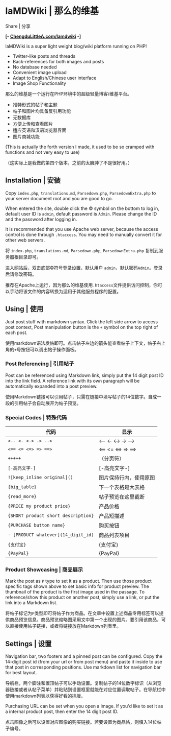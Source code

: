 # laMDWiki | 那么的维基

Share | 分享

**[- [ChengduLittleA.com/lamdwiki](https://ChengduLittleA.com/lamdwiki) -]**

laMDWiki is a super light weight blog/wiki platform running on PHP!

- Twitter-like posts and threads
- Back-references for both images and posts
- No database needed
- Convenient image upload
- Adapt to English/Chinese user interface
- Image Shop Functionality

那么的维基是一个运行在PHP环境中的超级轻量博客/维基平台。

- 推特形式的帖子和主题
- 帖子和图片均具备反引用功能
- 无数据库
- 方便上传和查看图片
- 适应英语和汉语浏览器界面
- 图片商城功能

(This is actually the forth version I made, it used to be so cramped with functions and not very easy to use)

（这实际上是我做的第四个版本，之前的太臃肿了不是很好用。）

## Installation | 安装

Copy `index.php`, `translations.md`, `Parsedown.php`, `ParsedownExtra.php` to your server document root and you are good to go.

When entered the site, double click the © symbol on the bottom to log in, default user ID is `admin`, default password is `Admin`. Please change the ID and the password after logging in.

It is recommended that you use Apache web server, because the access control is done through `.htaccess`. You may need to manually convert it for other web servers.

将 `index.php`, `translations.md`, `Parsedown.php`, `ParsedownExtra.php` 复制到服务器根目录即可。

进入网站后，双击底部©符号登录设置，默认用户 `admin`，默认密码`Admin`。登录后请修改密码。

推荐在Apache上运行，因为那么的维基使用`.htaccess`文件提供访问控制，你可以手动将该文件的内容转换为适用于其他服务程序的配置。

## Using | 使用

Just post stuff with markdown syntax. Click the left side arrow to access post context, Post manipulation button is the `+` symbol on the top right of each post.

使用markdown语法发帖即可。点击帖子左边的箭头能查看帖子上下文，帖子右上角的`+`号按钮可以调出帖子操作面板。

### Post Referencing | 引用帖子

Post can be referenced using Markdown link, simply put the 14 digit post ID into the link field. A reference link with its own paragraph will be automatically expanded into a post preview.

使用Markdown链接可以引用帖子，只需在链接中填写帖子的14位数字。自成一段的引用帖子会自动展开为帖子预览。

### Special Codes | 特殊代码

| 代码 | 显示 |
|------|------|
| `<-- <- <-> -> -->` | <-- <- <-> -> --> |
| `<== <= <=> => ==>` | <== <= <=> => ==> |
| `+++++` | （分页符） |
| `[-高亮文字-]` | [-高亮文字-] |
| `![keep_inline original]()` | 图片保持行内，使用原图 |
| `{big_table}` | 下一个表格是大表格 |
| `{read_more}` | 帖子预览在这里截断 |
| `{PRICE my product price}` | 产品价格 |
| `{SHORT product short description}` | 产品短描述 |
| `{PURCHASE button name}` | 购买按钮 |
| `- [PRODUCT whatever](14_digit_id)` | 商品列表项目 |
| `{支付宝}` | {支付宝} |
| `{PayPal}` | {PayPal} |

### Product Showcasing | 商品展示

Mark the post as `P` type to set it as a product. Then use those product specific tags shown above to set basic info for product preview. The thumbnail of the product is the first image used in the passage. To reference/show this product on another post, simply use a link, or put the link into a Markdown list.

将帖子标记为`P`类型即可将帖子作为商品。在文章中设置上述商品专用标签可以提供商品预览信息。商品预览缩略图采用文中第一个出现的图片。要引用该商品，可以直接使用帖子链接，或者将链接放在Markdown列表里。

## Settings | 设置

Navigation bar, two footers and a pinned post can be configured. Copy the 14-digit post id (from your url or from post menu) and paste it inside to use that post in corresponding positions. Use markdown list for navigation bar for best layout.

导航栏，两个脚注和置顶帖子可以手动设置。复制帖子的14位数字标识（从浏览器链接或者从帖子菜单）并粘贴到设置框里就能在对应位置调取帖子。在导航栏中使用markdown列表以获得好看的排版。

Purchasing URL can be set when you open a image. If you'd like to set it as a internal product post, then enter the 14 digit post ID.

点击图像之后可以设置对应图像的购买链接。若要设置为商品帖，则填入14位帖子编号。

